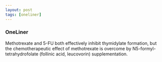 ```yaml
---
layout: post
tags: [oneliner]
---
```



### OneLiner

Methotrexate and 5-FU both effectively inhibit thymidylate formation, but the chemotherapeutic effect of methotrexate is overcome by N5-formyl-tetrahydrofolate (follinic acid, leucovorin) supplementation.
